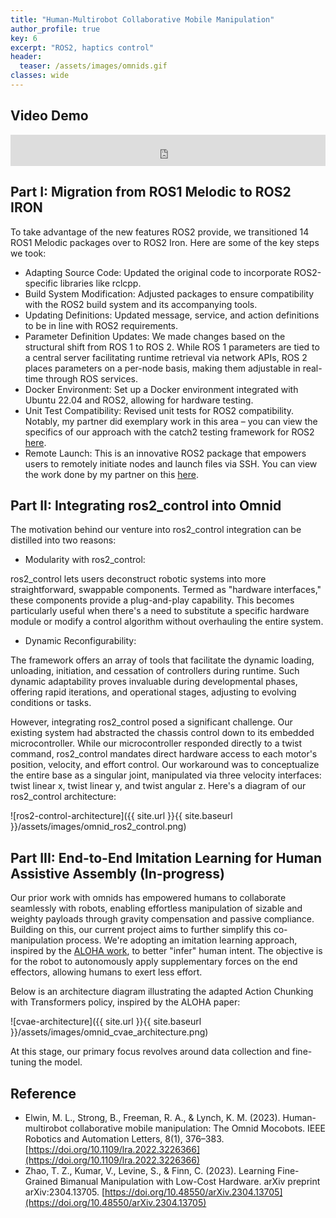 ```yaml
---
title: "Human-Multirobot Collaborative Mobile Manipulation"
author_profile: true
key: 6
excerpt: "ROS2, haptics control"
header:
  teaser: /assets/images/omnids.gif
classes: wide
---
```


## Video Demo
<iframe
    width="100%"
    height="50px"
    src="https://www.youtube.com/embed/SEuFfONryL0"
    frameborder="0"
    allow="autoplay; encrypted-media"
    allowfullscreen
>
</iframe>

## Part I: Migration from ROS1 Melodic to ROS2 IRON

To take advantage of the new features ROS2 provide, we transitioned 14 ROS1 Melodic packages over to ROS2 Iron. Here are some of the key steps we took:

 - Adapting Source Code: Updated the original code to incorporate ROS2-specific libraries like rclcpp.
 - Build System Modification: Adjusted packages to ensure compatibility with the ROS2 build system and its accompanying tools.
 - Updating Definitions: Updated message, service, and action definitions to be in line with ROS2 requirements.
 - Parameter Definition Updates: We made changes based on the structural shift from ROS 1 to ROS 2. While ROS 1 parameters are tied to a central server facilitating runtime retrieval via network APIs, ROS 2 places parameters on a per-node basis, making them adjustable in real-time through ROS services.
 - Docker Environment: Set up a Docker environment integrated with Ubuntu 22.04 and ROS2, allowing for hardware testing.
 - Unit Test Compatibility: Revised unit tests for ROS2 compatibility. Notably, my partner did exemplary work in this area – you can view the specifics of our approach with the catch2 testing framework for ROS2 [here](https://github.com/ngmor/catch_ros2).
 - Remote Launch: This is an innovative ROS2 package that empowers users to remotely initiate nodes and launch files via SSH. You can view the work done by my partner on this [here](https://github.com/NU-MSR/launch_remote).

## Part II: Integrating ros2_control into Omnid
The motivation behind our venture into ros2_control integration can be distilled into two reasons:

 - Modularity with ros2_control:
 
 ros2_control lets users deconstruct robotic systems into more straightforward, swappable components. Termed as "hardware interfaces," these components provide a plug-and-play capability. This becomes particularly useful when there's a need to substitute a specific hardware module or modify a control algorithm without overhauling the entire system.

 - Dynamic Reconfigurability:
 
 The framework offers an array of tools that facilitate the dynamic loading, unloading, initiation, and cessation of controllers during runtime. Such dynamic adaptability proves invaluable during developmental phases, offering rapid iterations, and operational stages, adjusting to evolving conditions or tasks.

However, integrating ros2_control posed a significant challenge. Our existing system had abstracted the chassis control down to its embedded microcontroller. While our microcontroller responded directly to a twist command, ros2_control mandates direct hardware access to each motor's position, velocity, and effort control. Our workaround was to conceptualize the entire base as a singular joint, manipulated via three velocity interfaces: twist linear x, twist linear y, and twist angular z. Here's a diagram of our ros2_control architecture: 

![ros2-control-architecture]({{ site.url }}{{ site.baseurl }}/assets/images/omnid_ros2_control.png)

## Part III: End-to-End Imitation Learning for Human Assistive Assembly (In-progress)

Our prior work with omnids has empowered humans to collaborate seamlessly with robots, enabling effortless manipulation of sizable and weighty payloads through gravity compensation and passive compliance. Building on this, our current project aims to further simplify this co-manipulation process. We're adopting an imitation learning approach, inspired by the [ALOHA work](https://arxiv.org/abs/2304.13705), to better "infer" human intent. The objective is for the robot to autonomously apply supplementary forces on the end effectors, allowing humans to exert less effort.

Below is an architecture diagram illustrating the adapted Action Chunking with Transformers policy, inspired by the ALOHA paper:

![cvae-architecture]({{ site.url }}{{ site.baseurl }}/assets/images/omnid_cvae_architecture.png)

At this stage, our primary focus revolves around data collection and fine-tuning the model.

## Reference
 - Elwin, M. L., Strong, B., Freeman, R. A., & Lynch, K. M. (2023). Human-multirobot collaborative mobile manipulation: The Omnid Mocobots. IEEE Robotics and Automation Letters, 8(1), 376–383. [https://doi.org/10.1109/lra.2022.3226366](https://doi.org/10.1109/lra.2022.3226366)
 - Zhao, T. Z., Kumar, V., Levine, S., & Finn, C. (2023). Learning Fine-Grained Bimanual Manipulation with Low-Cost Hardware. arXiv preprint arXiv:2304.13705. [https://doi.org/10.48550/arXiv.2304.13705](https://doi.org/10.48550/arXiv.2304.13705)